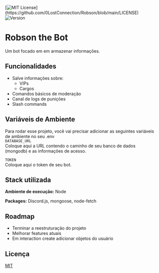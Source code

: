 [![MIT License](https://img.shields.io/apm/l/atomic-design-ui.svg?)](https://github.com/0LostConnection/Robson/blob/main/LICENSE)
![Version](https://img.shields.io/badge/Version-1.1.0-brightgreen)
# Robson the Bot

Um bot focado em em armazenar informações.

## Funcionalidades

- Salve informações sobre:
    * VIPs
    * Cargos 
- Comandos básicos de moderação
- Canal de logs de punições
- Slash commands


## Variáveis de Ambiente

Para rodar esse projeto, você vai precisar adicionar as seguintes variáveis de ambiente no seu .env<br>
`DATABASE_URL`  <br>  Coloque aqui a URL contendo o caminho de seu banco de dados (mongodb) e as informações de acesso.


`TOKEN`  <br>  Coloque aqui o token de seu bot.


## Stack utilizada

**Ambiente de execução:** Node

**Packages:** Discord.js, mongoose, node-fetch

## Roadmap

- Terminar a reestruturação do projeto
- Melhorar features atuais
- Em interaction create adicionar objetos do usuário


## Licença

[MIT](https://choosealicense.com/licenses/mit/)